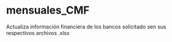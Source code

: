 # mensuales_CMF
Actualiza información financiera de los bancos solicitado sen sus respectivos archivos .xlsx

